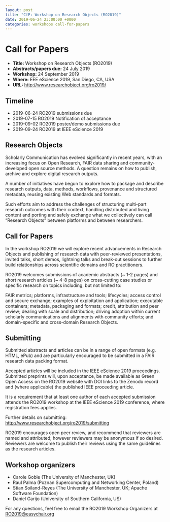 ```yaml
---
layout: post
title: "CfP: Workshop on Research Objects (RO2019)"
date: 2019-06-24 23:00:00 +0000
categories: workshops call-for-papers
---
```


# Call for Papers

* **Title:** Workshop on Research Objects (RO2019)
* **Abstracts/papers due:** 24 July 2019
* **Workshop:** 24 September 2019
* **Where:** EEE eScience 2019, San Diego, CA, USA
* **URL:** <http://www.researchobject.org/ro2019/>

## Timeline

* 2019-06-24 RO2019 submissions due
* 2019-07-15 RO2019 Notification of acceptance
* 2019-09-02 RO2019 poster/demo submissions due
* 2019-09-24 RO2019 at IEEE eScience 2019

## Research Objects

Scholarly Communication has evolved significantly in recent years, with an
increasing focus on Open Research, FAIR data sharing and community-developed
open source methods. A question remains on how to publish, archive and explore
digital research outputs.

A number of initiatives have begun to explore how to package and describe
research outputs, data, methods, workflows, provenance and structured metadata,
reusing existing Web standards and formats.

Such efforts aim to address the challenges of structuring multi-part research
outcomes with their context, handling distributed and living content and
porting and safely exchange what we collectively can call “Research Objects”
between platforms and between researchers.


## Call for Papers

In the workshop RO2019 we will explore recent advancements in Research Objects
and publishing of research data with peer-reviewed presentations, invited
talks, short demos, lightning talks and break-out sessions to further build
relationships across scientific domains and RO practitioners.

RO2019 welcomes submissions of academic abstracts (~ 1-2 pages) and
short research articles (~ 4-8 pages) on cross-cutting case studies or
specific research on topics including, but not limited to:

  FAIR metrics; platforms, infrastructure and tools; lifecycles; access control
  and secure exchange; examples of exploitation and application; executable
  containers; metadata, packaging and formats; credit, attribution and peer
  review; dealing with scale and distribution; driving adoption within current
  scholarly communications and alignments with community efforts; and
  domain-specific and cross-domain Research Objects.

## Submitting

Submitted abstracts and articles can be in a range of open formats (e.g. HTML,
ePub) and are particularly encouraged to be submitted in a FAIR research data
packing format.

Accepted articles will be included in the IEEE eScience 2019
proceedings. Submitted preprints will, upon acceptance, be made available as
Green Open Access on the RO2019 website with DOI links to the Zenodo record and
(where applicable) the published IEEE proceeding article.

It is a requirement that at least one author of each accepted submission
attends the RO2019 workshop at the IEEE eScience 2019 conference, where
registration fees applies.


Further details on submitting:
<http://www.researchobject.org/ro2019/submitting>


RO2019 encourages open peer review, and recommend that reviewers
are named and attributed; however reviewers may be anonymous if so
desired. Reviewers are welcome to publish their reviews using the
same guidelines as the research articles.

## Workshop organizers

* Carole Goble (The University of Manchester, UK)
* Raul Palma (Poznan Supercomputing and Networking Center, Poland)
* Stian Soiland-Reyes (The University of Manchester, UK; Apache Software Foundation)
* Daniel Garijo (University of Southern California, US)


For any questions, feel free to email the 
RO2019 Workshop Organizers at 
RO2019@easychair.org

